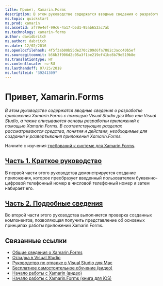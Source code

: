 ```yaml
---
title: Привет, Xamarin.Forms
description: В этом руководстве содержатся вводные сведения о разработке приложения Xamarin.Forms с помощью Visual Studio для Mac или Visual Studio, а также описываются основы разработки приложений с помощью Xamarin.Forms.
ms.topic: quickstart
ms.prod: xamarin
ms.assetid: af79e4ef-99c6-4a17-b5d1-95ab652ac7ab
ms.technology: xamarin-forms
author: davidbritch
ms.author: dabritch
ms.date: 12/02/2016
ms.openlocfilehash: 4f5f3ab00b55de270c209d6fa7082c3acc40b5ef
ms.sourcegitcommit: b56b3f906d2c05a3f1be219ef41be8b79e519b8e
ms.translationtype: HT
ms.contentlocale: ru-RU
ms.lasthandoff: 07/25/2018
ms.locfileid: "39241309"
---
```

# <a name="hello-xamarinforms"></a>Привет, Xamarin.Forms

_В этом руководстве содержатся вводные сведения о разработке приложения Xamarin.Forms с помощью Visual Studio для Mac или Visual Studio, а также описываются основы разработки приложений с помощью Xamarin.Forms. В соответствующих разделах рассматриваются средства, понятия и действия, необходимые для создания и развертывания приложения Xamarin.Forms._

Начните с изучения [требований к системе для Xamarin.Forms](~/cross-platform/get-started/installation/index.md).

## <a name="part-1-quickstartxamarin-formsget-startedhello-xamarin-formsquickstartmd"></a>[Часть 1. Краткое руководство](~/xamarin-forms/get-started/hello-xamarin-forms/quickstart.md)

В первой части этого руководства демонстрируется создание приложения, которое преобразует введенный пользователем буквенно-цифровой телефонный номер в числовой телефонный номер и затем набирает его.

## <a name="part-2-deep-divexamarin-formsget-startedhello-xamarin-formsdeepdivemd"></a>[Часть 2. Подробные сведения](~/xamarin-forms/get-started/hello-xamarin-forms/deepdive.md)

Во второй части этого руководства выполняется проверка созданных компонентов, позволяющая получить представление об основных принципах работы приложений Xamarin.Forms.


## <a name="related-links"></a>Связанные ссылки

- [Общие сведения о Xamarin.Forms](~/xamarin-forms/get-started/introduction-to-xamarin-forms.md)
- [Отладка в Visual Studio](http://msdn.microsoft.com/library/k0k771bt%28v=vs.90%29.aspx)
- [Руководство по отладке в Visual Studio для Mac](https://github.com/xamarin/recipes/tree/master/Recipes/cross-platform/ide/debugging)
- [Бесплатное самостоятельное обучение (видео)](https://university.xamarin.com/self-guided)
- [Начало работы с Xamarin (видео)](https://developer.xamarin.com/videos/)
- [Начало работы с Xamarin.Forms (книга для iOS)](https://developer.xamarin.com/workbooks/xamarin-forms/getting-started/GettingStartedWithXamarinForms-ios.workbook)
